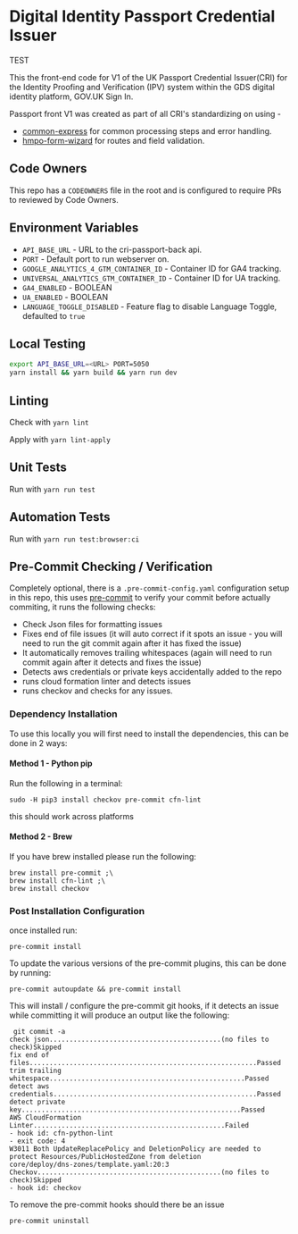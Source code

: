 # Digital Identity Passport Credential Issuer

TEST

This the front-end code for V1 of the UK Passport Credential Issuer(CRI) for the Identity Proofing and Verification (IPV) system within the GDS digital identity platform, GOV.UK Sign In.

Passport front V1 was created as part of all CRI's standardizing on using -

- [common-express](https://github.com/alphagov/di-ipv-cri-common-express) for common processing steps and error handling.
- [hmpo-form-wizard](https://github.com/HMPO/hmpo-form-wizard) for routes and field validation.

## Code Owners

This repo has a `CODEOWNERS` file in the root and is configured to require PRs to reviewed by Code Owners.

## Environment Variables

- `API_BASE_URL` - URL to the cri-passport-back api.
- `PORT` - Default port to run webserver on.
- `GOOGLE_ANALYTICS_4_GTM_CONTAINER_ID` - Container ID for GA4 tracking.
- `UNIVERSAL_ANALYTICS_GTM_CONTAINER_ID` - Container ID for UA tracking.
- `GA4_ENABLED` - BOOLEAN
- `UA_ENABLED` - BOOLEAN
- `LANGUAGE_TOGGLE_DISABLED` - Feature flag to disable Language Toggle, defaulted to `true`

## Local Testing

```bash
export API_BASE_URL=<URL> PORT=5050
yarn install && yarn build && yarn run dev
```

## Linting

Check with `yarn lint`

Apply with `yarn lint-apply`

## Unit Tests

Run with `yarn run test`

## Automation Tests

Run with `yarn run test:browser:ci`

## Pre-Commit Checking / Verification

Completely optional, there is a `.pre-commit-config.yaml` configuration setup in this repo, this uses [pre-commit](https://pre-commit.com/) to verify your commit before actually commiting, it runs the following checks:

- Check Json files for formatting issues
- Fixes end of file issues (it will auto correct if it spots an issue - you will need to run the git commit again after it has fixed the issue)
- It automatically removes trailing whitespaces (again will need to run commit again after it detects and fixes the issue)
- Detects aws credentials or private keys accidentally added to the repo
- runs cloud formation linter and detects issues
- runs checkov and checks for any issues.

### Dependency Installation

To use this locally you will first need to install the dependencies, this can be done in 2 ways:

#### Method 1 - Python pip

Run the following in a terminal:

```
sudo -H pip3 install checkov pre-commit cfn-lint
```

this should work across platforms

#### Method 2 - Brew

If you have brew installed please run the following:

```
brew install pre-commit ;\
brew install cfn-lint ;\
brew install checkov
```

### Post Installation Configuration

once installed run:

```
pre-commit install
```

To update the various versions of the pre-commit plugins, this can be done by running:

```
pre-commit autoupdate && pre-commit install
```

This will install / configure the pre-commit git hooks, if it detects an issue while committing it will produce an output like the following:

```
 git commit -a
check json...........................................(no files to check)Skipped
fix end of files.........................................................Passed
trim trailing whitespace.................................................Passed
detect aws credentials...................................................Passed
detect private key.......................................................Passed
AWS CloudFormation Linter................................................Failed
- hook id: cfn-python-lint
- exit code: 4
W3011 Both UpdateReplacePolicy and DeletionPolicy are needed to protect Resources/PublicHostedZone from deletion
core/deploy/dns-zones/template.yaml:20:3
Checkov..............................................(no files to check)Skipped
- hook id: checkov
```

To remove the pre-commit hooks should there be an issue

```
pre-commit uninstall
```
